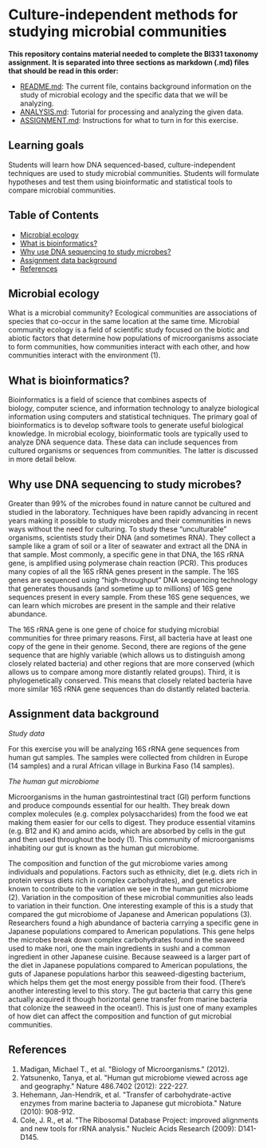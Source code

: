 # Culture-independent methods for studying microbial communities

**This repository contains material needed to complete the BI331 taxonomy assignment. It is separated into three sections as markdown (.md) files that should be read in this order:**

* [README.md](https://github.com/jmicrobe/BI331-taxonomy/blob/master/README.md): The current file, contains background information on the study of microbial ecology and the specific data that we will be analyzing.
* [ANALYSIS.md](https://github.com/jmicrobe/BI331-taxonomy/blob/master/ANALYSIS.md): Tutorial for processing and analyzing the given data.
* [ASSIGNMENT.md](https://github.com/jmicrobe/BI331-taxonomy/blob/master/ASSIGNMENT.md): Instructions for what to turn in for this exercise.

## Learning goals

Students will learn how DNA sequenced-based, culture-independent techniques are used to study microbial communities. Students will formulate hypotheses and test them using bioinformatic and statistical tools to compare microbial communities.

## Table of Contents  

* [Microbial ecology](#microbial-ecology)
* [What is bioinformatics?](#what-is-bioinformatics)
* [Why use DNA sequencing to study microbes?](#why-use-dna-sequencing-to-study-microbes)
* [Assignment data background](#assignment-data-background)
* [References](#references)

## Microbial ecology
What is a microbial community?
Ecological communities are associations of species that co-occur in the same location at the same time. Microbial community ecology is a field of scientific study focused on the biotic and abiotic factors that determine how populations of microorganisms associate to form communities, how communities interact with each other, and how communities interact with the environment (1).

## What is bioinformatics?
Bioinformatics is a field of science that combines aspects of biology, computer science, and information technology to analyze biological information using computers and statistical techniques. The primary goal of bioinformatics is to develop software tools to generate useful biological knowledge. In microbial ecology, bioinformatic tools are typically used to analyze DNA sequence data. These data can include sequences from cultured organisms or sequences from communities. The latter is discussed in more detail below.

## Why use DNA sequencing to study microbes?
Greater than 99% of the microbes found in nature cannot be cultured and studied in the laboratory. Techniques have been rapidly advancing in recent years making it possible to study microbes and their communities in news ways without the need for culturing. To study these “unculturable” organisms, scientists study their DNA (and sometimes RNA). They collect a sample like a gram of soil or a liter of seawater and extract all the DNA in that sample. Most commonly, a specific gene in that DNA, the 16S rRNA gene, is amplified using polymerase chain reaction (PCR). This produces many copies of all the 16S rRNA genes present in the sample. The 16S genes are sequenced using “high-throughput” DNA sequencing technology that generates thousands (and sometime up to millions) of 16S gene sequences present in every sample. From these 16S gene sequences, we can learn which microbes are present in the sample and their relative abundance.

The 16S rRNA gene is one gene of choice for studying microbial communities for three primary reasons. First, all bacteria have at least one copy of the gene in their genome. Second, there are regions of the gene sequence that are highly variable (which allows us to distinguish among closely related bacteria) and other regions that are more conserved (which allows us to compare among more distantly related groups). Third, it is phylogenetically conserved. This means that closely related bacteria have more similar 16S rRNA gene sequences than do distantly related bacteria.

## Assignment data background
*Study data*

For this exercise you will be analyzing 16S rRNA gene sequences from human gut samples. The samples were collected from children in Europe (14 samples) and a rural African village in Burkina Faso (14 samples).

*The human gut microbiome*

Microorganisms in the human gastrointestinal tract (GI) perform functions and produce compounds essential for our health. They break down complex molecules (e.g. complex polysaccharides) from the food we eat making them easier for our cells to digest. They produce essential vitamins (e.g. B12 and K) and amino acids, which are absorbed by cells in the gut and then used throughout the body (1). This community of microorganisms inhabiting our gut is known as the human gut microbiome.

The composition and function of the gut microbiome varies among individuals and populations. Factors such as ethnicity, diet (e.g. diets rich in protein versus diets rich in complex carbohydrates), and genetics are known to contribute to the variation we see in the human gut microbiome (2). Variation in the composition of these microbial communities also leads to variation in their function. One interesting example of this is a study that compared the gut microbiome of Japanese and American populations (3). Researchers found a high abundance of bacteria carrying a specific gene in Japanese populations compared to American populations. This gene helps the microbes break down complex carbohydrates found in the seaweed used to make nori, one the main ingredients in sushi and a common ingredient in other Japanese cuisine. Because seaweed is a larger part of the diet in Japanese populations compared to American populations, the guts of Japanese populations harbor this seaweed-digesting bacterium, which helps them get the most energy possible from their food.  (There’s another interesting level to this story.  The gut bacteria that carry this gene actually acquired it though horizontal gene transfer from marine bacteria that colonize the seaweed in the ocean!). This is just one of many examples of how diet can affect the composition and function of gut microbial communities.

## References
1.	Madigan, Michael T., et al. "Biology of Microorganisms." (2012).
2.	Yatsunenko, Tanya, et al. "Human gut microbiome viewed across age and geography." Nature 486.7402 (2012): 222-227.
3.	Hehemann, Jan-Hendrik, et al. "Transfer of carbohydrate-active enzymes from marine bacteria to Japanese gut microbiota." Nature (2010): 908-912.
4.	Cole, J. R., et al. "The Ribosomal Database Project: improved alignments and new tools for rRNA analysis." Nucleic Acids Research (2009): D141-D145.
